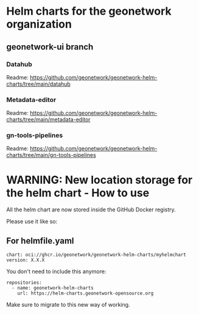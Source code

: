 # Helm charts for the geonetwork organization

## geonetwork-ui branch

### Datahub

Readme: https://github.com/geonetwork/geonetwork-helm-charts/tree/main/datahub

### Metadata-editor

Readme: https://github.com/geonetwork/geonetwork-helm-charts/tree/main/metadata-editor

### gn-tools-pipelines

Readme: https://github.com/geonetwork/geonetwork-helm-charts/tree/main/gn-tools-pipelines

# WARNING: New location storage for the helm chart - How to use

All the helm chart are now stored inside the GitHub Docker registry.

Please use it like so:

## For helmfile.yaml

```
chart: oci://ghcr.io/geonetwork/geonetwork-helm-charts/myhelmchart
version: X.X.X
```

You don't need to include this anymore:
```
repositories:
  - name: geonetwork-helm-charts
    url: https://helm-charts.geonetwork-opensource.org
```

Make sure to migrate to this new way of working.